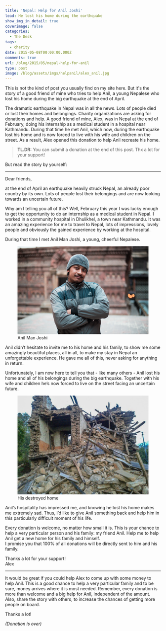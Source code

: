 ```yaml
---
title: 'Nepal: Help for Anil Joshi'
lead: He lost his home during the earthquake
show_img_in_detail: true
coverimage: false
categories:
  - The Desk
tags:
  - charity
date: 2015-05-08T00:00:00.000Z
comments: true
url: /blog/2015/05/nepal-help-for-anil
type: post
image: /blog/assets/imgs/helpanil/alex_anil.jpg
---
```


This is not the kind of post you usually find on my site here. But it's the story of a good
friend of mine who tries to help Anil, a young Nepalese who lost his home during the big earthquake
at the end of April.

The dramatic earthquake in Nepal was in all the news. Lots of people died or lost their homes and belongings. Charity organizations are asking for donations and help. A good friend of mine, Alex, was in Nepal at the end of February, doing his internship as a medical student in a hospital near Kathmandu. During that time he met Anil, which now, during the earthquake lost his home and is now forced to live with his wife and children on the street. As a result, Alex opened this donation to help Anil recreate his home.

> **TL.DR:** You can submit a donation at the end of this post. Thx a lot for your support!

But read the story by yourself:

---

Dear friends,

at the end of April an earthquake heavily struck Nepal, an already poor country by its own. Lots of people lost their belongings and are now looking towards an uncertain future.

Why am I telling you all of this? Well, February this year I was lucky enough to get the opportunity to do an internship as a medical student in Nepal. I worked in a community hospital in Dhulikhel, a town near Kathmandu. It was an amazing experience for me to travel to Nepal, lots of impressions, lovely people and obviously the gained experience by working at the hospital.

During that time I met Anil Man Joshi, a young, cheerful Nepalese.

<figure class="image--medium">
  <img src="/blog/assets/imgs/helpanil/anil.jpg" />
  <figcaption>Anil Man Joshi</figcaption>
</figure>

Anil didn’t hesitate to invite me to his home and his family, to show me some amazingly beautiful places, all in all, to make my stay in Nepal an unforgettable experience. He gave me all of this, never asking for anything in return.

Unfortunately, I am now here to tell you that - like many others - Anil lost his home and all of his belongings during the big earthquake. Together with his wife and children he’s now forced to live on the street facing an uncertain future.

<figure class="image--medium">
  <img src="/blog/assets/imgs/helpanil/house.jpg" />
  <figcaption>His destroyed home</figcaption>
</figure>

Anil’s hospitality has impressed me, and knowing he lost his home makes me extremely sad. Thus, I’d like to give Anil something back and help him in this particularly difficult moment of his life.

Every donation is welcome, no matter how small it is. This is your chance to help a very particular person and his family: my friend Anil. Help me to help Anil get a new home for his family and himself.  
I promise you that 100% of all donations will be directly sent to him and his family.

Thanks a lot for your support!  
Alex

---

It would be great if you could help Alex to come up with some money to help Anil. This is a good chance to help a very particular family and to be sure, money arrives where it is most needed. Remember, every donation is more than welcome and a big help for Anil, independent of the amount.  
Also, share the story with others, to increase the chances of getting more people on board.  

Thanks a lot!

_(Donation is over)_

